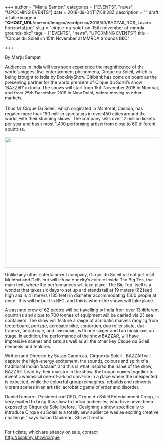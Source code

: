 +++
author = "Manju Sampat"
categories = ["EVENTS", "news", "UPCOMING EVENTS"]
date = 2018-09-04T17:08:28Z
description = ""
draft = false
image = "__GHOST_URL__/content/images/wordpress/2018/09/BAZZAR_RGB_Layers-horizontal.jpg"
slug = "cirque-du-soleil-on-15th-november-at-mmrda-grounds-bkc"
tags = ["EVENTS", "news", "UPCOMING EVENTS"]
title = "Cirque du Soleil on 15th November at MMRDA Grounds BKC"

+++


<p>By Manju Sampat</p>


<p>Audiences in India will very soon experience the magnificence of the world’s biggest live-entertainment phenomena, Cirque du Soleil, which is being brought to India by BookMyShow. Citibank has come on board as the presenting partner for the world premiere of Cirque du Soleil’s show ‘BAZZAR’ in India. The shows will start from 15th November 2018 in Mumbai, and from 25th December 2018 in New Delhi, before moving to other markets.<br><br>Thus far Cirque Du Soleil, which originated in Montreal, Canada, has regaled more than 190 million spectators in over 450 cities around the world, with their stunning shows. The company sells over 12 million tickets per year and has almost 1,400 performing artists from close to 60 different countries.<br><br><img loading="lazy" src="https://i2.wp.com/bandra.info/wp-content/uploads/2018/09/img_0103.jpg?resize=640%2C427&#038;ssl=1" class="wp-image-12675 size-full" height="427" width="640" srcset="https://i2.wp.com/bandra.info/wp-content/uploads/2018/09/img_0103.jpg?w=640&amp;ssl=1 640w, https://i2.wp.com/bandra.info/wp-content/uploads/2018/09/img_0103.jpg?resize=500%2C334&amp;ssl=1 500w, https://i2.wp.com/bandra.info/wp-content/uploads/2018/09/img_0103.jpg?resize=280%2C187&amp;ssl=1 280w" sizes="(max-width: 640px) 100vw, 640px" data-recalc-dims="1" /></p>
<p>Unlike any other entertainment company, Cirque du Soleil will not just visit Mumbai and Delhi but will infuse our city’s culture inside The Big Top, the main tent, where the performances will take place. The Big Top itself is a wonder that takes six days to set up and stands tall at 19 meters (62 feet) high and is 41 meters (135 feet) in diameter accommodating 1500 people at once. This will be built in BKC, and this is where the shows will take place.</p>


<p>A cast and crew of 62 people will be travelling to India from over 13 different countries and close to 700 tonnes of equipment will be carried via 25 sea containers. The show will feature a range of acrobatic marvels ranging from teeterboard, portage, acrobatic bike, contortion, duo roller skate, duo trapeze, aerial rope, and live music, with one singer and two musicians on stage. In addition, the performance of the show BAZZAR, will have impressive scenes and sets, as well as all the other key Cirque du Soleil elements and features.</p>


<p>Written and Directed by Susan Gaudreau, Cirque du Soleil – BAZZAR will capture the high-energy excitement, the sounds, colours and spirit of a traditional Indian ‘bazaar’, and this is what inspired the name of the show, BAZZAR. Lead by their maestro in the show, the troupe comes together to invent a whimsical one-of-a-kind universe in a place where the unexpected is expected, while the colourful group reimagines, rebuilds and reinvents vibrant scenes in an artistic, acrobatic game of order and disorder.</p>


<p>Daniel Lamarre, President and CEO, Cirque du Soleil Entertainment Group, is very excited to bring this show to Indian audiences, who have never been exposed to Cirque du Soleil before. “Designing a show specifically to introduce Cirque du Soleil to a totally new audience was an exciting creative challenge,” says Susan Gaudreau, Show Director.</p>


<p><br>For tickets, which are already on sale, contact<br><a href="http://bookmy.show/cirque">http://bookmy.show/cirque</a><br></p>



